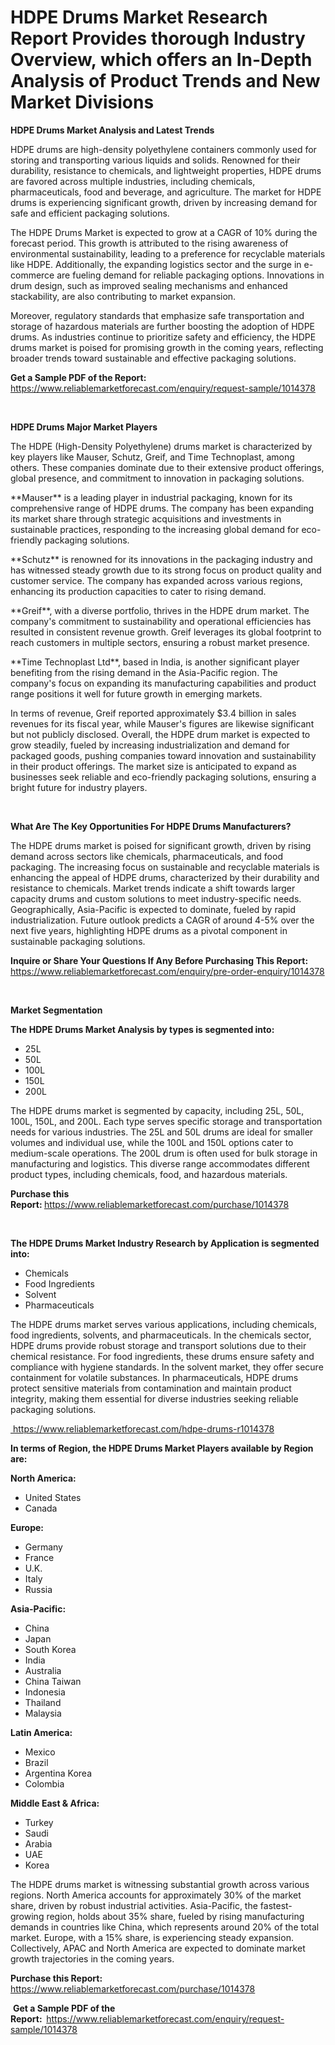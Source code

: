 <p><h1>HDPE Drums Market Research Report Provides thorough Industry Overview, which offers an In-Depth Analysis of Product Trends and New Market Divisions</h1></p><p><strong>HDPE Drums Market Analysis and Latest Trends</strong></p>
<p><p>HDPE drums are high-density polyethylene containers commonly used for storing and transporting various liquids and solids. Renowned for their durability, resistance to chemicals, and lightweight properties, HDPE drums are favored across multiple industries, including chemicals, pharmaceuticals, food and beverage, and agriculture. The market for HDPE drums is experiencing significant growth, driven by increasing demand for safe and efficient packaging solutions.</p><p>The HDPE Drums Market is expected to grow at a CAGR of 10% during the forecast period. This growth is attributed to the rising awareness of environmental sustainability, leading to a preference for recyclable materials like HDPE. Additionally, the expanding logistics sector and the surge in e-commerce are fueling demand for reliable packaging options. Innovations in drum design, such as improved sealing mechanisms and enhanced stackability, are also contributing to market expansion.</p><p>Moreover, regulatory standards that emphasize safe transportation and storage of hazardous materials are further boosting the adoption of HDPE drums. As industries continue to prioritize safety and efficiency, the HDPE drums market is poised for promising growth in the coming years, reflecting broader trends toward sustainable and effective packaging solutions.</p></p>
<p><strong>Get a Sample PDF of the Report:&nbsp;</strong> <a href="https://www.reliablemarketforecast.com/enquiry/request-sample/1014378?utm_campaign=1890&utm_medium=2&utm_source=Github&utm_content=ia&utm_term=17042025&utm_id=hdpe-drums">https://www.reliablemarketforecast.com/enquiry/request-sample/1014378</a></p>
<p>&nbsp;</p>
<p><strong>HDPE Drums Major Market Players</strong></p>
<p><p>The HDPE (High-Density Polyethylene) drums market is characterized by key players like Mauser, Schutz, Greif, and Time Technoplast, among others. These companies dominate due to their extensive product offerings, global presence, and commitment to innovation in packaging solutions.</p><p>**Mauser** is a leading player in industrial packaging, known for its comprehensive range of HDPE drums. The company has been expanding its market share through strategic acquisitions and investments in sustainable practices, responding to the increasing global demand for eco-friendly packaging solutions. </p><p>**Schutz** is renowned for its innovations in the packaging industry and has witnessed steady growth due to its strong focus on product quality and customer service. The company has expanded across various regions, enhancing its production capacities to cater to rising demand.</p><p>**Greif**, with a diverse portfolio, thrives in the HDPE drum market. The company's commitment to sustainability and operational efficiencies has resulted in consistent revenue growth. Greif leverages its global footprint to reach customers in multiple sectors, ensuring a robust market presence.</p><p>**Time Technoplast Ltd**, based in India, is another significant player benefiting from the rising demand in the Asia-Pacific region. The company's focus on expanding its manufacturing capabilities and product range positions it well for future growth in emerging markets.</p><p>In terms of revenue, Greif reported approximately $3.4 billion in sales revenues for its fiscal year, while Mauser's figures are likewise significant but not publicly disclosed. Overall, the HDPE drum market is expected to grow steadily, fueled by increasing industrialization and demand for packaged goods, pushing companies toward innovation and sustainability in their product offerings. The market size is anticipated to expand as businesses seek reliable and eco-friendly packaging solutions, ensuring a bright future for industry players.</p></p>
<p>&nbsp;</p>
<p><strong>What Are The Key Opportunities For HDPE Drums Manufacturers?</strong></p>
<p><p>The HDPE drums market is poised for significant growth, driven by rising demand across sectors like chemicals, pharmaceuticals, and food packaging. The increasing focus on sustainable and recyclable materials is enhancing the appeal of HDPE drums, characterized by their durability and resistance to chemicals. Market trends indicate a shift towards larger capacity drums and custom solutions to meet industry-specific needs. Geographically, Asia-Pacific is expected to dominate, fueled by rapid industrialization. Future outlook predicts a CAGR of around 4-5% over the next five years, highlighting HDPE drums as a pivotal component in sustainable packaging solutions.</p></p>
<p><strong>Inquire or Share Your Questions If Any Before Purchasing This Report:</strong> <a href="https://www.reliablemarketforecast.com/enquiry/pre-order-enquiry/1014378?utm_campaign=1890&utm_medium=2&utm_source=Github&utm_content=ia&utm_term=17042025&utm_id=hdpe-drums">https://www.reliablemarketforecast.com/enquiry/pre-order-enquiry/1014378</a></p>
<p>&nbsp;</p>
<p><strong>Market Segmentation</strong></p>
<p><strong>The HDPE Drums Market Analysis by types is segmented into:</strong></p>
<p><ul><li>25L</li><li>50L</li><li>100L</li><li>150L</li><li>200L</li></ul></p>
<p><p>The HDPE drums market is segmented by capacity, including 25L, 50L, 100L, 150L, and 200L. Each type serves specific storage and transportation needs for various industries. The 25L and 50L drums are ideal for smaller volumes and individual use, while the 100L and 150L options cater to medium-scale operations. The 200L drum is often used for bulk storage in manufacturing and logistics. This diverse range accommodates different product types, including chemicals, food, and hazardous materials.</p></p>
<p><strong>Purchase this Report:&nbsp;</strong><a href="https://www.reliablemarketforecast.com/purchase/1014378?utm_campaign=1890&utm_medium=2&utm_source=Github&utm_content=ia&utm_term=17042025&utm_id=hdpe-drums">https://www.reliablemarketforecast.com/purchase/1014378</a></p>
<p>&nbsp;</p>
<p><strong>The HDPE Drums Market Industry Research by Application is segmented into:</strong></p>
<p><ul><li>Chemicals</li><li>Food Ingredients</li><li>Solvent</li><li>Pharmaceuticals</li></ul></p>
<p><p>The HDPE drums market serves various applications, including chemicals, food ingredients, solvents, and pharmaceuticals. In the chemicals sector, HDPE drums provide robust storage and transport solutions due to their chemical resistance. For food ingredients, these drums ensure safety and compliance with hygiene standards. In the solvent market, they offer secure containment for volatile substances. In pharmaceuticals, HDPE drums protect sensitive materials from contamination and maintain product integrity, making them essential for diverse industries seeking reliable packaging solutions.</p></p>
<p><a href="https://www.reliablemarketforecast.com/hdpe-drums-r1014378?utm_campaign=1890&utm_medium=2&utm_source=Github&utm_content=ia&utm_term=17042025&utm_id=hdpe-drums">&nbsp;https://www.reliablemarketforecast.com/hdpe-drums-r1014378</a></p>
<p><strong>In terms of Region, the HDPE Drums Market Players available by Region are:</strong></p>
<p>
    <p> <strong> North America: </strong>
        <ul>
            <li>United States</li>
            <li>Canada</li>
        </ul>
        </p> 
    <p> <strong> Europe: </strong>
        <ul>
            <li>Germany</li>
            <li>France</li>
            <li>U.K.</li>
            <li>Italy</li>
            <li>Russia</li>
        </ul>
        </p> 
    <p> <strong> Asia-Pacific: </strong>
        <ul>
            <li>China</li>
            <li>Japan</li>
            <li>South Korea</li>
            <li>India</li>
            <li>Australia</li>
            <li>China Taiwan</li>
            <li>Indonesia</li>
            <li>Thailand</li>
            <li>Malaysia</li>
        </ul>
        </p> 
    <p> <strong> Latin America: </strong>
        <ul>
            <li>Mexico</li>
            <li>Brazil</li>
            <li>Argentina Korea</li>
            <li>Colombia</li>
        </ul>
        </p> 
    <p> <strong> Middle East & Africa: </strong>
        <ul>
            <li>Turkey</li>
            <li>Saudi</li>
            <li>Arabia</li>
            <li>UAE</li>
            <li>Korea</li>
        </ul>
    </p>
    </p>
<p><p>The HDPE drums market is witnessing substantial growth across various regions. North America accounts for approximately 30% of the market share, driven by robust industrial activities. Asia-Pacific, the fastest-growing region, holds about 35% share, fueled by rising manufacturing demands in countries like China, which represents around 20% of the total market. Europe, with a 15% share, is experiencing steady expansion. Collectively, APAC and North America are expected to dominate market growth trajectories in the coming years.</p></p>
<p><strong>Purchase this Report: </strong><a href="https://www.reliablemarketforecast.com/purchase/1014378?utm_campaign=1890&utm_medium=2&utm_source=Github&utm_content=ia&utm_term=17042025&utm_id=hdpe-drums">https://www.reliablemarketforecast.com/purchase/1014378</a></p>
<p>&nbsp;<strong>Get a Sample PDF of the Report:&nbsp;&nbsp;</strong><a href="https://www.reliablemarketforecast.com/enquiry/request-sample/1014378?utm_campaign=1890&utm_medium=2&utm_source=Github&utm_content=ia&utm_term=17042025&utm_id=hdpe-drums">https://www.reliablemarketforecast.com/enquiry/request-sample/1014378</a></p>
<p><strong></strong></p>
<p><p></p><p></p><p></p></p>